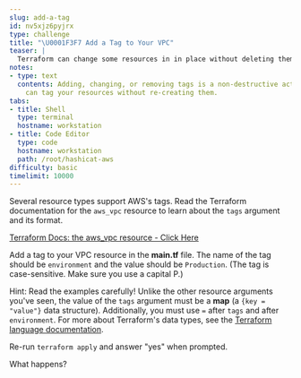 ```yaml
---
slug: add-a-tag
id: nv5xjz6pyjrx
type: challenge
title: "\U0001F3F7️ Add a Tag to Your VPC"
teaser: |
  Terraform can change some resources in in place without deleting them. Adding tags is a non-destructive action.
notes:
- type: text
  contents: Adding, changing, or removing tags is a non-destructive action. Terraform
    can tag your resources without re-creating them.
tabs:
- title: Shell
  type: terminal
  hostname: workstation
- title: Code Editor
  type: code
  hostname: workstation
  path: /root/hashicat-aws
difficulty: basic
timelimit: 10000
---
```

Several resource types support AWS's tags. Read the Terraform documentation for the `aws_vpc` resource to learn about the `tags` argument and its format.

[Terraform Docs: the aws_vpc resource - Click Here](https://registry.terraform.io/providers/hashicorp/aws/latest/docs/resources/vpc)

Add a tag to your VPC resource in the **main.tf** file. The name of the tag should be `environment` and the value should be `Production`. (The tag is case-sensitive. Make sure you use a capital P.)

Hint: Read the examples carefully! Unlike the other resource arguments you've seen, the value of the `tags` argument must be a **map** (a `{key = "value"}` data structure). Additionally, you must use `=` after `tags` and after `environment`. For more about Terraform's data types, see the [Terraform language documentation](https://www.terraform.io/docs/configuration/expressions.html#types-and-values).

Re-run `terraform apply` and answer "yes" when prompted.

What happens?